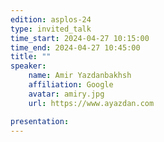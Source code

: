 ```yaml
---
edition: asplos-24
type: invited_talk
time_start: 2024-04-27 10:15:00
time_end: 2024-04-27 10:45:00
title: ""
speaker:
    name: Amir Yazdanbakhsh 
    affiliation: Google
    avatar: amiry.jpg  
    url: https://www.ayazdan.com

presentation: 
---
```


